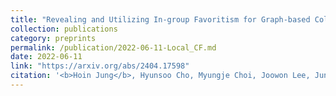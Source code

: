 ```yaml
---
title: "Revealing and Utilizing In-group Favoritism for Graph-based Collaborative Filtering"
collection: publications
category: preprints
permalink: /publication/2022-06-11-Local_CF.md
date: 2022-06-11
link: "https://arxiv.org/abs/2404.17598"
citation: '<b>Hoin Jung</b>, Hyunsoo Cho, Myungje Choi, Joowon Lee, Jung Ho Park, and Myungjoo Kang. <i>Jun 2022</i>'
---
```

